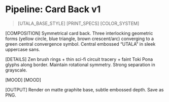 # Pipeline: Card Back v1

> [UTALA_BASE_STYLE]
> [PRINT_SPECS]
> [COLOR_SYSTEM]

[COMPOSITION]
Symmetrical card back. Three interlocking geometric forms (yellow circle, blue triangle, brown crescent/arc) converging to a green central convergence symbol. Central embossed “UTALA” in sleek uppercase sans.

[DETAILS]
Zen brush rings + thin sci-fi circuit tracery + faint Toki Pona glyphs along border. Maintain rotational symmetry. Strong separation in grayscale.

[MOOD]
[MOOD]

[OUTPUT]
Render on matte graphite base, subtle embossed depth. Save as PNG.
